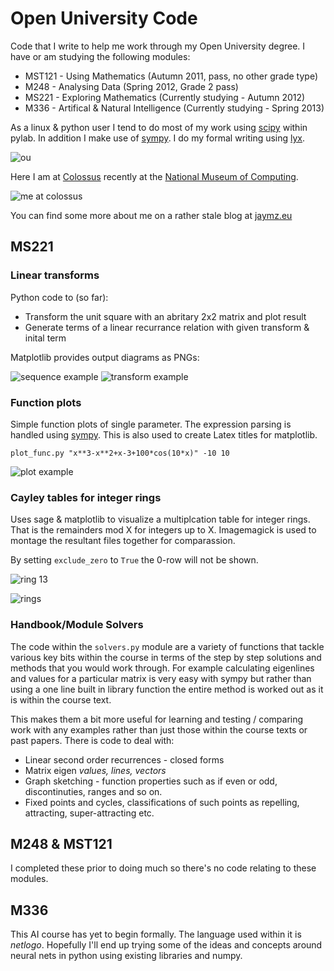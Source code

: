 # Open University Code

Code that I write to help me work through my Open University degree. I have or am
studying the following modules:

* MST121 - Using Mathematics (Autumn 2011, pass, no other grade type)
* M248 - Analysing Data (Spring 2012, Grade 2 pass)
* MS221 - Exploring Mathematics (Currently studying - Autumn 2012)
* M336 - Artifical & Natural Intelligence (Currently studying - Spring 2013)

As a linux & python user I tend to do most of my work using [scipy](http://scipy.org)
within pylab. In addition I make use of [sympy](http://sympy.org). I do my formal
writing using [lyx](http://lyx.org).

![ou](http://www.open.ac.uk/includes/headers-footers/oulogo-56.jpg)

Here I am at [Colossus](http://en.wikipedia.org/wiki/Colossus_computer) recently at
the [National Museum of Computing](http://www.tnmoc.org/).

![me at colossus](http://i.imgur.com/OZDz6Uw.png)

You can find some more about me on a rather stale blog at [jaymz.eu](http://jaymz.eu)

## MS221

### Linear transforms

Python code to (so far):

* Transform the unit square with an abritary 2x2 matrix and plot result
* Generate terms of a linear recurrance relation with given transform & inital term

Matplotlib provides output diagrams as PNGs:


![sequence example](http://i.imgur.com/4HneFIB.png)
![transform example](http://i.imgur.com/vRCDAAh.png)

### Function plots

Simple function plots of single parameter. The expression parsing is handled using
[sympy](http://docs.sympy.org/dev/modules/parsing.html). This is also used
to create Latex titles for matplotlib.

    plot_func.py "x**3-x**2+x-3+100*cos(10*x)" -10 10

![plot example](http://i.imgur.com/hafUmYy.png)

### Cayley tables for integer rings

Uses sage & matplotlib to visualize a multiplcation table for integer rings. That
is the remainders mod X for integers up to X. Imagemagick is used to montage
the resultant files together for comparassion.

By setting `exclude_zero` to `True` the 0-row will not be shown.

![ring 13](http://i.imgur.com/YzAn6jV.png)

![rings](http://i.imgur.com/FEud05mh.png)

### Handbook/Module Solvers

The code within the `solvers.py` module are a variety of functions that tackle
various key bits within the course in terms of the step by step solutions and
methods that you would work through. For example calculating eigenlines and values
for a particular matrix is very easy with sympy but rather than using a one line
built in library function the entire method is worked out as it is within
the course text.

This makes them a bit more useful for learning and testing / comparing work
with any examples rather than just those within the course texts or past papers.
There is code to deal with:

* Linear second order recurrences - closed forms
* Matrix eigen _values, lines, vectors_
* Graph sketching - function properties such as if even or odd,
  discontinuties, ranges and so on.
* Fixed points and cycles, classifications of such points as repelling,
  attracting, super-attracting etc.

## M248 & MST121

I completed these prior to doing much so there's no code relating to these modules.

## M336

This AI course has yet to begin formally. The language used within it is _netlogo_.
Hopefully I'll end up trying some of the ideas and concepts around neural nets
in python using existing libraries and numpy.

